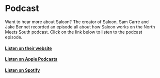 # Podcast

Want to hear more about Saloon? The creator of Saloon, Sam Carré and Jake Bennet recorded an episode all about how Saloon works on the North Meets South podcast. Click on the link below to listen to the podcast episode.

#### [Listen on their website](https://www.northmeetssouth.audio/112)

#### [Listen on Apple Podcasts](https://podcasts.apple.com/us/podcast/north-meets-south-web-podcast/id1123508667?i=1000551046555)

#### [Listen on Spotify](https://open.spotify.com/episode/1oT4LC4bQSx2PNNMQDAkIc?si=b695129aa0d34327)
